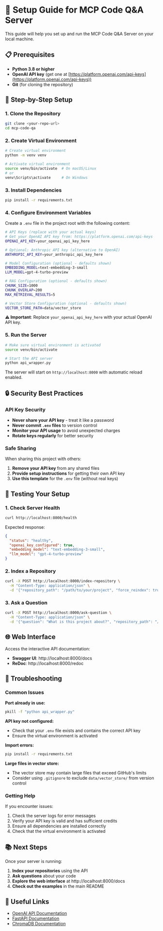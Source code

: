 # 🚀 Setup Guide for MCP Code Q&A Server

This guide will help you set up and run the MCP Code Q&A Server on your local machine.

## 📋 Prerequisites

- **Python 3.8 or higher**
- **OpenAI API key** (get one at [https://platform.openai.com/api-keys](https://platform.openai.com/api-keys))
- **Git** (for cloning the repository)

## 🔧 Step-by-Step Setup

### 1. Clone the Repository

```bash
git clone <your-repo-url>
cd mcp-code-qa
```

### 2. Create Virtual Environment

```bash
# Create virtual environment
python -m venv venv

# Activate virtual environment
source venv/bin/activate  # On macOS/Linux
# or
venv\Scripts\activate     # On Windows
```

### 3. Install Dependencies

```bash
pip install -r requirements.txt
```

### 4. Configure Environment Variables

Create a `.env` file in the project root with the following content:

```bash
# API Keys (replace with your actual keys)
# Get your OpenAI API key from: https://platform.openai.com/api-keys
OPENAI_API_KEY=your_openai_api_key_here

# Optional: Anthropic API key (alternative to OpenAI)
ANTHROPIC_API_KEY=your_anthropic_api_key_here

# Model Configuration (optional - defaults shown)
EMBEDDING_MODEL=text-embedding-3-small
LLM_MODEL=gpt-4-turbo-preview

# RAG Configuration (optional - defaults shown)
CHUNK_SIZE=1000
CHUNK_OVERLAP=200
MAX_RETRIEVAL_RESULTS=5

# Vector Store Configuration (optional - defaults shown)
VECTOR_STORE_PATH=data/vector_store
```

**⚠️ Important**: Replace `your_openai_api_key_here` with your actual OpenAI API key.

### 5. Run the Server

```bash
# Make sure virtual environment is activated
source venv/bin/activate

# Start the API server
python api_wrapper.py
```

The server will start on `http://localhost:8000` with automatic reload enabled.

## 🔒 Security Best Practices

### API Key Security
- **Never share your API key** - treat it like a password
- **Never commit `.env` files** to version control
- **Monitor your API usage** to avoid unexpected charges
- **Rotate keys regularly** for better security

### Safe Sharing
When sharing this project with others:
1. **Remove your API key** from any shared files
2. **Provide setup instructions** for getting their own API key
3. **Use this template** for the `.env` file (without real keys)

## 🧪 Testing Your Setup

### 1. Check Server Health
```bash
curl http://localhost:8000/health
```

Expected response:
```json
{
  "status": "healthy",
  "openai_key_configured": true,
  "embedding_model": "text-embedding-3-small",
  "llm_model": "gpt-4-turbo-preview"
}
```

### 2. Index a Repository
```bash
curl -X POST http://localhost:8000/index-repository \
  -H "Content-Type: application/json" \
  -d '{"repository_path": "/path/to/your/project", "force_reindex": true}'
```

### 3. Ask a Question
```bash
curl -X POST http://localhost:8000/ask-question \
  -H "Content-Type: application/json" \
  -d '{"question": "What is this project about?", "repository_path": "/path/to/your/project"}'
```

## 🌐 Web Interface

Access the interactive API documentation:
- **Swagger UI**: http://localhost:8000/docs
- **ReDoc**: http://localhost:8000/redoc

## 🐛 Troubleshooting

### Common Issues

**Port already in use:**
```bash
pkill -f "python api_wrapper.py"
```

**API key not configured:**
- Check that your `.env` file exists and contains the correct API key
- Ensure the virtual environment is activated

**Import errors:**
```bash
pip install -r requirements.txt
```

**Large files in vector store:**
- The vector store may contain large files that exceed GitHub's limits
- Consider using `.gitignore` to exclude `data/vector_store/` from version control

### Getting Help

If you encounter issues:
1. Check the server logs for error messages
2. Verify your API key is valid and has sufficient credits
3. Ensure all dependencies are installed correctly
4. Check that the virtual environment is activated

## 📚 Next Steps

Once your server is running:
1. **Index your repositories** using the API
2. **Ask questions** about your code
3. **Explore the web interface** at http://localhost:8000/docs
4. **Check out the examples** in the main README

## 🔗 Useful Links

- [OpenAI API Documentation](https://platform.openai.com/docs)
- [FastAPI Documentation](https://fastapi.tiangolo.com/)
- [ChromaDB Documentation](https://docs.trychroma.com/) 